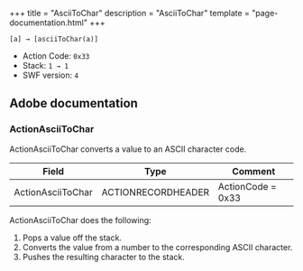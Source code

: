 +++
title = "AsciiToChar"
description = "AsciiToChar"
template = "page-documentation.html"
+++

```
[a] → [asciiToChar(a)]
```

- Action Code: `0x33`
- Stack: `1 → 1`
- SWF version: `4`

## Adobe documentation

### ActionAsciiToChar

ActionAsciiToChar converts a value to an ASCII character code.

| Field             | Type               | Comment           |
|-------------------|--------------------|-------------------|
| ActionAsciiToChar | ACTIONRECORDHEADER | ActionCode = 0x33 |

ActionAsciiToChar does the following:
1. Pops a value off the stack.
2. Converts the value from a number to the corresponding ASCII character.
3. Pushes the resulting character to the stack.
